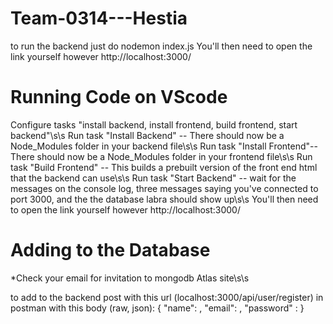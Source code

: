 # Team-0314---Hestia
to run the backend just do nodemon index.js
You'll then need to open the link yourself however http://localhost:3000/

# Running Code on VScode 
Configure tasks "install backend, install frontend, build frontend, start backend"\s\s
Run task "Install Backend" -- There should now be a Node_Modules folder in your backend file\s\s
Run task "Install Frontend"-- There should now be a Node_Modules folder in your frontend file\s\s
Run task "Build Frontend" -- This builds a prebuilt version of the front end html that the backend can use\s\s
Run task "Start Backend" -- wait for the messages on the console log, three messages saying you've connected to port 3000, and the the database labra should show up\s\s
You'll then need to open the link yourself however http://localhost:3000/

# Adding to the Database
*Check your email for invitation to mongodb Atlas site\s\s

to add to the backend post with this url (localhost:3000/api/user/register)  in postman with this body (raw, json):
{
	"name": <whatever name you want>,
	"email": <whatever email you want>,
	"password" : <the password>
}
